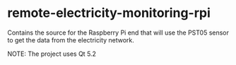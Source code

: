 remote-electricity-monitoring-rpi
=================================

Contains the source for the Raspberry Pi end that will use the PST05 sensor to get the data from the electricity network.

NOTE: The project uses Qt 5.2